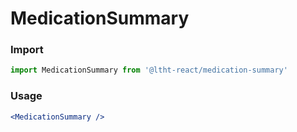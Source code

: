
# MedicationSummary

<!-- STORY -->

### Import

```js
import MedicationSummary from '@ltht-react/medication-summary'
```

### Usage

```jsx
<MedicationSummary />
```
  